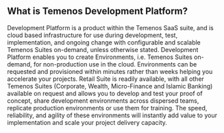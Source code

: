 ## What is Temenos Development Platform?

Development Platform is a product within the Temenos SaaS suite, and is cloud based infrastructure for use during development, test, implementation, and ongoing change with configurable and scalable Temenos Suites on-demand, unless otherwise stated. Development Platform enables you to create Environments, i.e. Temenos Suites on-demand, for non-production use in the cloud. Environments can be requested and provisioned within minutes rather than weeks helping you accelerate your projects. Retail Suite is readily available, with all other Temenos Suites (Corporate, Wealth, Micro-Finance and Islamic Banking) available on request and allows you to develop and test your proof of concept, share development environments across dispersed teams, replicate production environments or use them for training. The speed, reliability, and agility of these environments will instantly add value to your implementation and scale your project delivery capacity.
